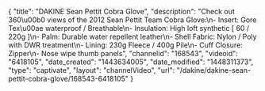 {
    "title": "DAKINE Sean Pettit Cobra Glove",
    "description": "Check out 360\u00b0 views of the 2012 Sean Pettit Team Cobra Glove:\n- Insert: Gore Tex\u00ae waterproof \/ Breathable\n- Insulation: High loft synthetic [ 60 \/ 220g ]\n- Palm: Durable water repellent leather\n- Shell Fabric: Nylon \/ Poly with DWR treatment\n- Lining: 230g Fleece \/ 400g Pile\n- Cuff Closure: Zipper\n- Nose wipe thumb panels",
    "channelid": "168543",
    "videoid": "6418105",
    "date_created": "1443634005",
    "date_modified": "1448311373",
    "type": "captivate",
    "layout": "channelVideo",
    "url": "\/dakine\/dakine-sean-pettit-cobra-glove\/168543-6418105"
}